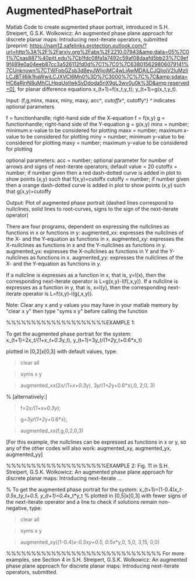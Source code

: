 # AugmentedPhasePortrait
Matlab Code to create augmented phase portrait, introduced in S.H. Streipert, G.S.K. Wolkowicz: An augmented phase plane approach for discrete planar maps: Introducing next-iterate operators, submitted [preprint: https://nam12.safelinks.protection.outlook.com/?url=http%3A%2F%2Farxiv.org%2Fabs%2F2210.07943&amp;data=05%7C01%7Csas887%40pitt.edu%7Cb1fdc08fa1a7492c59af08daafd5bb23%7C9ef9f489e0a04eeb87cc3a526112fd0d%7C1%7C0%7C638015629806079141%7CUnknown%7CTWFpbGZsb3d8eyJWIjoiMC4wLjAwMDAiLCJQIjoiV2luMzIiLCJBTiI6Ik1haWwiLCJXVCI6Mn0%3D%7C3000%7C%7C%7C&amp;sdata=HC6aRjnN8uMhCLHpqUollwkSvDdoda5nX9qL3wv0u0k%3D&amp;reserved=0], for planar difference equations x_(t+1)=f(x_t,y_t); y_(t+1)=g(x_t,y_t).


Input: (f,g,minx, maxx, miny, maxy, acc^*, cutoffx^*, cutoffy^*)
^* indicates optional parameters

f = functionhandle; right-hand side of the X-equation f = f(x,y)
g = functionhandle; right-hand side of the Y-equation g = g(x,y) 
minx = number; minimum x-value to be considered for plotting
maxx = number; maximum x-value to be considered for plotting
miny = number; minimum y-value to be considered for plotting
maxy = number; maximum y-value to be considered for plotting

optional parameters:
acc = number; optional parameter for number of arrows and signs of next-iterate operators; default value = 20
cutoffx  = number; if number given then a red dash-dotted curve is added in plot to show points (x,y) such that f(x,y)=cutoffx
cutoffy =  number; if number given then a orange dash-dotted curve is added in plot to show points (x,y) such that g(x,y)=cutoffy

Output: Plot of augmented phase portrait (dashed lines correspond to nullclines, solid lines to root-curves, signs to the sign of the next-iterate operator)


There are four programs, dependent on expressing the nullclines as functions in x or functions in y:
augmented_xx: expresses the nullclines of the X- and the Y-equation as functions in x.
augmented_xy: expresses the X-nullclines as functions in x and the Y-nullclines as functions in y. 
augmented_yx: expresses the X-nullclines as functions in Y and the Y-nullclines as functions in x.
augmented_yy: expresses the nullclines of the X- and the Y-equation as functions in y.

If a nullcline is expresses as a function in x, that is, y=l(x), then the corresponding next-iterate operator is L=g(x,y)-l(f(,x,y)).
If a nullcline is expresses as a function in y, that is, x=l(y), then the corresponding next-iterate operator is L=f(x,y)-l(g(,x,y)).

Note: Clear any x and y values you may have in your matlab memory by "clear x y" then type "syms x y" before calling the function

%%%%%%%%%%%%%%%%%%%%EXAMPLE 1: 

To get the augmented phase portrait for the system: 
x_(t+1)=2*x_t/(1+x_t+0.3*y_t),
y_(t+1)=3*y_t/(1+2*y_t+0.6*x_t)

plotted in [0,2]x[0,3] with default values, type:

> clear all

> syms x y

> augmented_xx(2*x/(1+x+0.3*y), 3*y/(1+2*y+0.6*x),0, 2,0, 3)

% [alternatively:]

> f=2*x/(1+x+0.3*y);

> g=3*y/(1+2*y+0.6*x);

> augmented_xx(f,g,0,2,0,3)

[For this example, the nullclines can be expressed as functions in x or y, so any of the other codes will also work: augmented_xy, augmented_yx, augmented_yy]

%%%%%%%%%%%%%%%%%%%%EXAMPLE 2: Fig. 11 in  S.H. Streipert, G.S.K. Wolkowicz: An augmented phase plane approach for discrete planar maps: Introducing next-iterate ...

% To get the augmented phase portrait for the system: 
 x_(t+1)=(1-0.4)*x_t-0.5*x_t*y_t+0.5,
 y_(t+1)=0.4*x_t*y_t
% plotted in [0,5]x[0,3] with fewer signs of the next-iterate operator and a line to check if solutions remain non-negative, type:

> clear all

> syms x y

> augmented_xy((1-0.4)*x-0.5*x*y+0.5, 0.5*x*y,0, 5,0, 3,15, 0,0)


%%%%%%%%%%%%%%%%%%%%%%%%%%%%%%% For more examples, see Section 4 in S.H. Streipert, G.S.K. Wolkowicz: An augmented phase plane approach for discrete planar maps: Introducing next-iterate operators, submitted.

